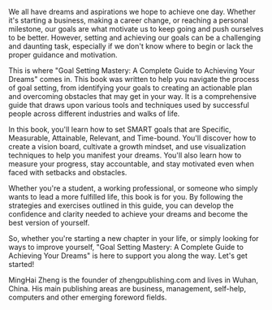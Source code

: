 
We all have dreams and aspirations we hope to achieve one day. Whether it's starting a business, making a career change, or reaching a personal milestone, our goals are what motivate us to keep going and push ourselves to be better. However, setting and achieving our goals can be a challenging and daunting task, especially if we don't know where to begin or lack the proper guidance and motivation.

This is where "Goal Setting Mastery: A Complete Guide to Achieving Your Dreams" comes in. This book was written to help you navigate the process of goal setting, from identifying your goals to creating an actionable plan and overcoming obstacles that may get in your way. It is a comprehensive guide that draws upon various tools and techniques used by successful people across different industries and walks of life.

In this book, you'll learn how to set SMART goals that are Specific, Measurable, Attainable, Relevant, and Time-bound. You'll discover how to create a vision board, cultivate a growth mindset, and use visualization techniques to help you manifest your dreams. You'll also learn how to measure your progress, stay accountable, and stay motivated even when faced with setbacks and obstacles.

Whether you're a student, a working professional, or someone who simply wants to lead a more fulfilled life, this book is for you. By following the strategies and exercises outlined in this guide, you can develop the confidence and clarity needed to achieve your dreams and become the best version of yourself.

So, whether you're starting a new chapter in your life, or simply looking for ways to improve yourself, "Goal Setting Mastery: A Complete Guide to Achieving Your Dreams" is here to support you along the way. Let's get started!

MingHai Zheng is the founder of zhengpublishing.com and lives in Wuhan, China. His main publishing areas are business, management, self-help, computers and other emerging foreword fields.
